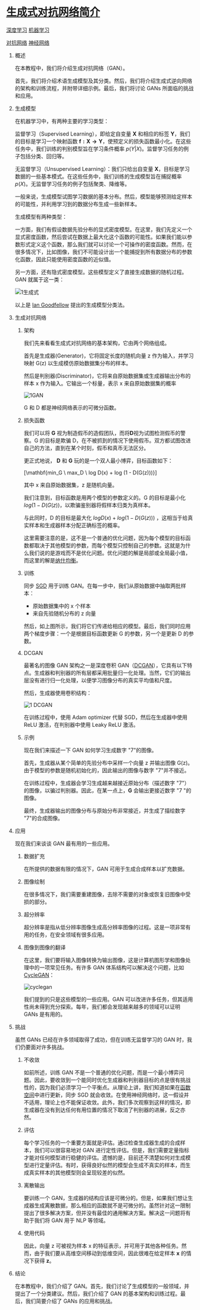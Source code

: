 # [生成式对抗网络简介](https://www.baeldung.com/cs/generative-adversarial-networks)

[深度学习](https://www.baeldung.com/cs/category/ai/deep-learning) [机器学习](https://www.baeldung.com/cs/category/ai/ml)

[对抗网络](https://www.baeldung.com/cs/tag/gan) [神经网络](https://www.baeldung.com/cs/tag/neural-networks)

1. 概述

    在本教程中，我们将介绍生成对抗网络（GAN）。

    首先，我们将介绍术语生成模型及其分类。然后，我们将介绍生成式逆向网络的架构和训练流程，并附带详细示例。最后，我们将讨论 GANs 所面临的挑战和应用。

2. 生成模型

    在机器学习中，有两种主要的学习类型：

    监督学习（Supervised Learning），即给定自变量 $\mathbf{X}$ 和相应的标签 $\mathbf{Y}$，我们的目标是学习一个映射函数 $\mathbf{f: X \to Y}$，使预定义的损失函数最小化。在这些任务中，我们训练的判别模型旨在学习条件概率 $p(Y|X)$。监督学习任务的例子包括分类、回归等。

    无监督学习（Unsupervised Learning）：我们只给出自变量 $\mathbf{X}$，目标是学习数据的一些基本模式。在这些任务中，我们训练的生成模型旨在捕捉概率 $p(X)$。无监督学习任务的例子包括聚类、降维等。

    一般来说，生成模型试图学习数据的基本分布。然后，模型能够预测给定样本的可能性，并利用学习到的数据分布生成一些新样本。

    生成模型有两种类型：

    一方面，我们有假设数据先验分布的显式密度模型。在这里，我们先定义一个显式密度函数，然后尝试在数据上最大化这个函数的可能性。如果我们能以参数形式定义这个函数，那么我们就可以讨论一个可操作的密度函数。然而，在很多情况下，比如图像，我们不可能设计出一个能捕捉到所有数据分布的参数化函数，因此只能使用密度函数的近似值。

    另一方面，还有隐式密度模型。这些模型定义了直接生成数据的随机过程。GAN 就属于这一类：

    ![1生成式](pic/1_generative-1024x469.png)

    以上是 [Ian Goodfellow](https://www.iangoodfellow.com/) 提出的生成模型分类法。

3. 生成对抗网络

    1. 架构

        我们先来看看生成式对抗网络的基本架构，它由两个网络组成。

        首先是生成器(Generator)，它将固定长度的随机向量 z 作为输入，并学习映射 G(z) 以生成模仿原始数据集分布的样本。

        然后是判别器(Discriminator)，它将来自原始数据集或生成器输出分布的样本 x 作为输入。它输出一个标量，表示 x 来自原始数据集的概率

        ![1GAN](pic/1_gan-1024x352.png)

        G 和 D 都是神经网络表示的可微分函数。

    2. 损失函数

        我们可以将 $\mathbf{G}$ 视为制造假币的造假团队，而将$\mathbf{D}$视为试图检测假币的警察。G 的目标是欺骗 D，在不被抓到的情况下使用假币。双方都试图改进自己的方法，直到在某个时刻，假币和真币无法区分。

        更正式地说， $\mathbf{D}$ 和 $\mathbf{G}$ 玩的是一个双人最小博弈，目标函数如下：

        \[\mathbf{min_G \ max_D \ log D(x) + log (1 - D(G(z)))}\]

        其中 x 来自原始数据集，z 是随机向量。

        我们注意到，目标函数是用两个模型的参数定义的。G 的目标是最小化 $log (1 - D(G(z))$，以欺骗鉴别器将假样本归类为真样本。

        与此同时，D 的目标是最大化 $log D(x) + log (1 - D(G(z)))$ ，这相当于给真实样本和生成器样本分配正确标签的概率。

        这里需要注意的是，这不是一个普通的优化问题，因为每个模型的目标函数都取决于其他模型的参数，而每个模型只控制自己的参数。这就是为什么我们说的是游戏而不是优化问题。优化问题的解是局部或全局最小值，而这里的解是[纳什均衡](https://en.wikipedia.org/wiki/Nash_equilibrium)。

    3. 训练

        同步 [SGD](https://www.baeldung.com/cs/sgd-vs-backpropagation) 用于训练 GAN。在每一步中，我们从原始数据中抽取两批样本：

        - 原始数据集中的 x 个样本
        - 来自先验随机分布的 z 向量

        然后，如上图所示，我们将它们传递给相应的模型。最后，我们同时应用两个梯度步骤：一个是根据目标函数更新 G 的参数，另一个是更新 D 的参数。

    4. DCGAN

        最著名的图像 GAN 架构之一是深度卷积 GAN（[DCGAN](https://arxiv.org/abs/1511.06434)），它具有以下特点。生成器和判别器的所有层都采用批量归一化处理。当然，它们的输出层没有进行归一化处理，以便学习图像分布的真实平均值和尺度。

        然后，生成器使用卷积结构：

        ![1 DCGAN](pic/1_DCGAN.png)

        在训练过程中，使用 Adam optimizer 代替 SGD，然后在生成器中使用 ReLU 激活，在判别器中使用 Leaky ReLU 激活。

    5. 示例

        现在我们来描述一下 GAN 如何学习生成数字 "7"的图像。

        首先，生成器从某个简单的先验分布中采样一个向量 z 并输出图像 G(z)。由于模型的参数是随机初始化的，因此输出的图像与数字 "7"并不接近。

        在训练过程中，生成器会学习生成越来越接近原始分布（描述数字 "7"）的图像，以骗过判别器。因此，在某一点上，$\mathbf{G}$ 会输出更接近数字 "7 "的图像。

        最终，生成器输出的图像分布与原始分布非常接近，并生成了描绘数字 "7"的合成图像。

4. 应用

    现在我们来谈谈 GAN 最有用的一些应用。

    1. 数据扩充

        在所提供的数据有限的情况下，GAN 可用于生成合成样本以扩充数据。

    2. 图像绘制

        在很多情况下，我们需要重建图像，去除不需要的对象或恢复旧图像中受损的部分。

    3. 超分辨率

        超分辨率是指从低分辨率图像生成高分辨率图像的过程。这是一项非常有用的任务，在安全领域有很多应用。

    4. 图像到图像的翻译

        在这里，我们要将输入图像转换为输出图像，这是计算机图形学和图像处理中的一项常见任务。有许多 GAN 体系结构可以解决这个问题，比如 [CycleGAN](https://junyanz.github.io/CycleGAN/)：

        ![cyclegan](pic/1_cyclegan.png)

        我们提到的只是这些模型的一些应用。GAN 可以改进许多任务，但其适用性尚未得到充分探索。每年，我们都会发现越来越多的领域可以证明 GANs 是有用的。

5. 挑战

    虽然 GANs 已经在许多领域取得了成功，但在训练无监督学习的 GAN 时，我们仍要面对许多挑战。

    1. 不收敛

        如前所述，训练 GAN 不是一个普通的优化问题，而是一个最小博弈问题。因此，要收敛到一个能同时优化生成器和判别器目标的点是很有挑战性的，因为我们必须学习一个平衡点。从理论上讲，我们知道如果在[函数空间](https://en.wikipedia.org/wiki/Function_space)中进行更新，同步 SGD 就会收敛。在使用神经网络时，这一假设并不适用，理论上也不能保证收敛。此外，我们多次观察到这样的情况，即生成器在没有到达任何有用位置的情况下取消了判别器的进展，反之亦然。

    2. 评估

        每个学习任务的一个重要方面就是评估。通过检查生成器生成的合成样本，我们可以很容易地对 GAN 进行定性评估。但是，我们需要定量指标才能对任何模型进行稳健的评估。遗憾的是，目前还不清楚如何对生成模型进行定量评估。有时，获得良好似然的模型会生成不真实的样本，而生成真实样本的其他模型则会呈现较差的似然。

    3. 离散输出

        要训练一个 GAN，生成器的结构应该是可微分的。但是，如果我们想让生成器生成离散数据，那么相应的函数就不是可微分的。虽然针对这一限制提出了很多解决方案，但并没有最佳的通用解决方案。解决这一问题将有助于我们将 GAN 用于 NLP 等领域。

    4. 使用代码

        因此，向量 z 可被视为样本 x 的特征表示，并可用于其他各种任务。然而，由于我们要从高维空间移动到低维空间，因此很难在给定样本 $\mathbf{x}$ 的情况下获得 $\mathbf{z}$。

6. 结论

    在本教程中，我们介绍了 GAN。首先，我们讨论了生成模型的一般领域，并提出了一个分类建议。然后，我们介绍了 GAN 的基本架构和训练过程。最后，我们简要介绍了 GANs 的应用和挑战。
